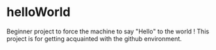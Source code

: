 # helloWorld
Beginner project to force the machine to say "Hello" to the world !
This project is for getting acquainted with the github environment.
